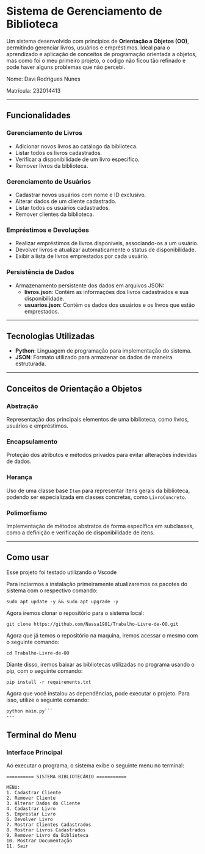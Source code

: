 # **Sistema de Gerenciamento de Biblioteca**

Um sistema desenvolvido com princípios de **Orientação a Objetos (OO)**, permitindo gerenciar livros, usuários e empréstimos. Ideal para o aprendizado e aplicação de conceitos de programação orientada a objetos, mas como foi o meu primeiro projeto, o codigo não ficou tão refinado e pode haver alguns problemas que não percebi.

Nome: Davi Rodrigues Nunes

Matrícula: 232014413

---

## **Funcionalidades**

### **Gerenciamento de Livros**
- Adicionar novos livros ao catálogo da biblioteca.
- Listar todos os livros cadastrados.
- Verificar a disponibilidade de um livro específico.
- Remover livros da biblioteca.

### **Gerenciamento de Usuários**
- Cadastrar novos usuários com nome e ID exclusivo.
- Alterar dados de um cliente cadastrado.
- Listar todos os usuários cadastrados.
- Remover clientes da biblioteca.

### **Empréstimos e Devoluções**
- Realizar empréstimos de livros disponíveis, associando-os a um usuário.
- Devolver livros e atualizar automaticamente o status de disponibilidade.
- Exibir a lista de livros emprestados por cada usuário.

### **Persistência de Dados**
- Armazenamento persistente dos dados em arquivos JSON:
  - **livros.json**: Contém as informações dos livros cadastrados e sua disponibilidade.
  - **usuarios.json**: Contém os dados dos usuários e os livros que estão emprestados.

---
## **Tecnologias Utilizadas**
- **Python**: Linguagem de programação para implementação do sistema.
- **JSON**: Formato utilizado para armazenar os dados de maneira estruturada.

---

## **Conceitos de Orientação a Objetos**

### **Abstração**
Representação dos principais elementos de uma biblioteca, como livros, usuários e empréstimos.

### **Encapsulamento**
Proteção dos atributos e métodos privados para evitar alterações indevidas de dados.

### **Herança**
Uso de uma classe base `Item` para representar itens gerais da biblioteca, podendo ser especializada em classes concretas, como `LivroConcreto`.

### **Polimorfismo**
Implementação de métodos abstratos de forma específica em subclasses, como a definição e verificação de disponibilidade de itens.

---

## Como usar
Esse projeto foi testado utilizando o Vscode

Para inciarmos a instalação primeiramente atualizaremos os pacotes do sistema com o respectivo comando:
```
sudo apt update -y && sudo apt upgrade -y
```
Agora iremos clonar o repositório para o sistema local:
```
git clone https://github.com/Nassa1981/Trabalho-Livre-de-OO.git
```
Agora que já temos o repositório na maquina, iremos acessar o mesmo com o seguinte comando:
```
cd Trabalho-Livre-de-OO
```
Diante disso, iremos baixar as bibliotecas utilizadas no programa usando o pip, com o seguinte comando:
```
pip install -r requirements.txt
```
Agora que você instalou as dependências, pode executar o projeto. Para isso, utilize o seguinte comando:
```
python main.py```
---
```
## **Terminal do Menu**

### **Interface Principal**
Ao executar o programa, o sistema exibe o seguinte menu no terminal:

```plaintext
========== SISTEMA BIBLIOTECÁRIO ===========

MENU:
1. Cadastrar Cliente
2. Remover Cliente
3. Alterar Dados do Cliente
4. Cadastrar Livro
5. Emprestar Livro
6. Devolver Livro
7. Mostrar Clientes Cadastrados
8. Mostrar Livros Cadastrados
9. Remover Livro da Biblioteca
10. Mostrar Documentação
11. Sair
```
